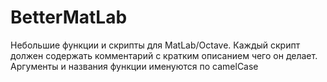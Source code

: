 # BetterMatLab
Небольшие функции и скрипты для MatLab/Octave.
Каждый скрипт должен содержать комментарий с кратким описанием чего он делает. Аргументы и названия функции именуются по camelCase
